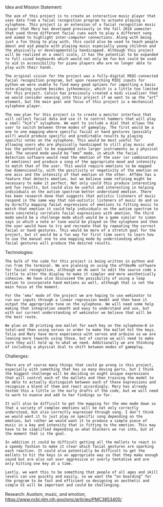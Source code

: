 Idea and Mission Statement: 

	The aim of this project is to create an interactive music player that uses data from a facial recognition program to actuate playing a xylophone. This project is an extension of a facial recognition music player that Mary has developed previously in the fall 2018 semester that used three different facial cues each to play a different song and aimed to highlight inter-computer connections. Along with being just a fun thing to play with, this could also be used to teach people about and aid people with playing music especially young children and the physically or developmentally handicapped. Although this project will be realized on a small scale, it has the potential to be expanded to full sized keyboards which would not only be fun but could be used to aid in accessibility for piano players who are no longer able to play with their hands.

	The original vision for the project was a fully-digital MIDI-connected facial recognition program, but upon researching MIDI inputs for python we were unable to find many good options for importing a basic note-playing system besides jythonmusic, which is a little too limited for this project. Calvin has previously created a midi visualizer that we would consider weaving into this project if we want to up the “art” element, but the main goal and focus of this project is a mechanical xylophone player. 

	The new plan for this project is to create a monitor interface that will collect facial data and use it to control hammers that will play a small “kid’s” xylophone. We want to include a dial that allows the user to switch between three modes of gameplay. The first would be a one to one mapping where specific facial or hand gestures (possibly asl?) would produce specific and predictable results by playing specific notes on the xylophone. This would be most useful for allowing users who are physically handicaped to still play music and has the potential to be expanded into larger instruments as a physical aid. The second mode would be “emo” mode, in which the facial detection software would read the emotion of the user (or combinations of emotions) and produce a song of the appropriate mood and intensity to match that of the user. This would require emotions to be mapped two dimensionally, with the positivity or negativity of the emotion on one axis and the intensity of that emotion on the other. Affdex has a feature that detects emotion, but we believe some refining might be necessary to make it perfect. Not only could this produce interesting and fun results, but could also be useful and interesting in helping individuals on the autism spectrum better understand emotion. There has been research done that suggests that autistic listeners of music respond in the same way that non-autistic listeners of music do and so by directly mapping facial expressions of emotions to fitting music to match that emotion it could help individuals on the autism spectrum to more concretely correlate facial expressions with emotion. The third mode would be a challenge mode which would be a game similar to simon says in which a note or tune would be played on the xylophone and then the user would have to try and recreate that by repeating the correct facial or hand gestures. This would be more of a stretch goal for the project, but it would be a fun way for first time users to learn how to use the manual one to one mapping mode by understanding which facial gestures will produce the desired results. 
	


Technologies: 

	The bulk of the code for this project is being written in python and run from the terminal. We are planning on using the affdexMe software for facial recognition, although we do want to edit the source code a little to alter the display to make it simpler and more aesthetically cohesive. We have also discussed the possibility of using a leap motion to incorporate hand motions as well, although that is not the main focus at the moment. 
	
	For the ‘emo’ mode of the project we are hoping to use wekinator to run our inputs through a linear regression model and then have it output the appropriate tune on the xylophone. We will need some help making that integration smooth and easy to understand and use, but with our current understanding of wekinator we believe that will be the best route. 

	We plan on 3D printing one mallet for each key on the xylophone—8 in total—and then using servos in order to make the mallet hit the keys. Talia and Mary have more experience with servos and arduino so we are leaning more towards using those, but of course we will need to make sure they will hold up to what we need. Additionally we are thinking of including a physical dial to shift between modes of gameplay. 


Challenges: 

	There are of course many things that could go wrong in this project, especially with something that has so many moving parts, but I think the biggest challenge will be deciding on eight unique expressions that will control each of the mallets and then training the model to be able to actually distinguish between each of those expressions and recognize a blend of them and react accordingly. Mary has already tested this a little in the early drafts of the code, but we will need to work to nuance and add to her findings so far. 

	It will also be difficult to get the mapping for the emo mode down so that a variety of complex emotions will be not only correctly understood, but also correctly expressed through song. I don’t think we would want it to just play on specific song depending on the emotion, but rather we would want it to produce a simple piece of music in a key and intensity that is fitting to the emotion. This may have to be simplified depending on what blockers we run into, but at the moment that is the goal. 

	In addition it could be difficult getting all the mallets to react in a speedy fashion to make it clear which facial gestures are sparking each reaction. It could also potentially be difficult to get the mallets to hit the keys in an appropriate way so that they make enough sound but are also not over aggressive or overly tentative and are only hitting one key at a time.

	Lastly, we want this to be something that people of all ages and skill levels can use quickly and easily, so we want the “on boarding” for the program to be fast and efficient so designing an aesthetic and simple UI will be important and could be challenging. 

Research: 
	Austism, music, and emotion; https://www.ncbi.nlm.nih.gov/pmc/articles/PMC3853405/


